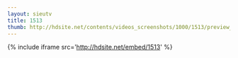 ```yaml
---
layout: sieutv
title: 1513
thumb: http://hdsite.net/contents/videos_screenshots/1000/1513/preview_360p.mp4.jpg
---
```

{% include iframe src='http://hdsite.net/embed/1513' %}
 
